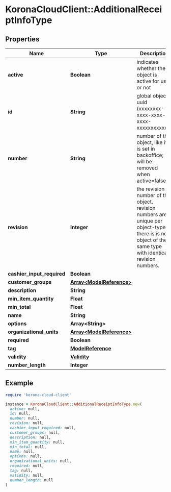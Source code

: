 # KoronaCloudClient::AdditionalReceiptInfoType

## Properties

| Name | Type | Description | Notes |
| ---- | ---- | ----------- | ----- |
| **active** | **Boolean** | indicates whether the object is active for use or not | [optional][readonly] |
| **id** | **String** | global object uuid (xxxxxxxx-xxxx-xxxx-xxxx-xxxxxxxxxxxx) | [optional] |
| **number** | **String** | number of the object, like it is set in backoffice; will be removed when active&#x3D;false | [optional] |
| **revision** | **Integer** | the revision number of the object. revision numbers are unique per object-type. there is is no object of the same type with identical revision numbers. | [optional][readonly] |
| **cashier_input_required** | **Boolean** |  | [optional] |
| **customer_groups** | [**Array&lt;ModelReference&gt;**](ModelReference.md) |  | [optional] |
| **description** | **String** |  | [optional] |
| **min_item_quantity** | **Float** |  | [optional] |
| **min_total** | **Float** |  | [optional] |
| **name** | **String** |  | [optional] |
| **options** | **Array&lt;String&gt;** |  | [optional] |
| **organizational_units** | [**Array&lt;ModelReference&gt;**](ModelReference.md) |  | [optional] |
| **required** | **Boolean** |  | [optional] |
| **tag** | [**ModelReference**](ModelReference.md) |  | [optional] |
| **validity** | [**Validity**](Validity.md) |  | [optional] |
| **number_length** | **Integer** |  | [optional] |

## Example

```ruby
require 'korona-cloud-client'

instance = KoronaCloudClient::AdditionalReceiptInfoType.new(
  active: null,
  id: null,
  number: null,
  revision: null,
  cashier_input_required: null,
  customer_groups: null,
  description: null,
  min_item_quantity: null,
  min_total: null,
  name: null,
  options: null,
  organizational_units: null,
  required: null,
  tag: null,
  validity: null,
  number_length: null
)
```

